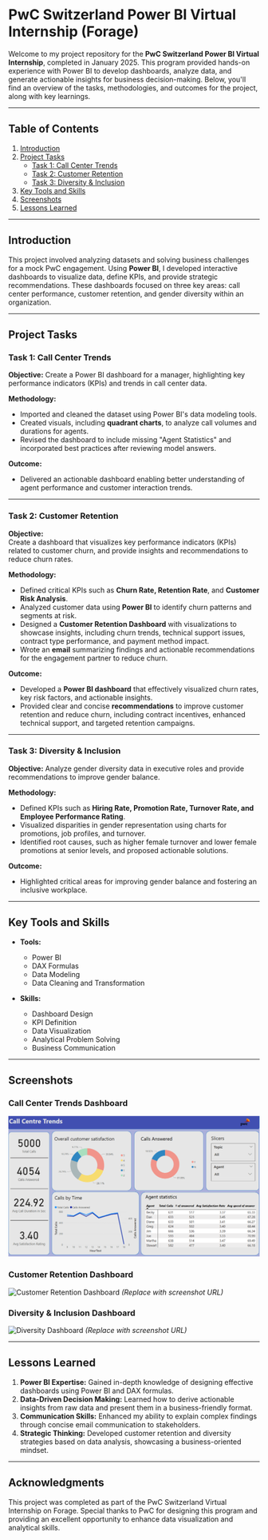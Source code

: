 # **PwC Switzerland Power BI Virtual Internship (Forage)**  

Welcome to my project repository for the **PwC Switzerland Power BI Virtual Internship**, completed in January 2025. This program provided hands-on experience with Power BI to develop dashboards, analyze data, and generate actionable insights for business decision-making. Below, you'll find an overview of the tasks, methodologies, and outcomes for the project, along with key learnings.

---

## **Table of Contents**  
1. [Introduction](#introduction)  
2. [Project Tasks](#project-tasks)  
   - [Task 1: Call Center Trends](#task-1-call-center-trends)  
   - [Task 2: Customer Retention](#task-2-customer-retention)  
   - [Task 3: Diversity & Inclusion](#task-3-diversity--inclusion)  
3. [Key Tools and Skills](#key-tools-and-skills)  
4. [Screenshots](#screenshots)  
5. [Lessons Learned](#lessons-learned)  

---

## **Introduction**  

This project involved analyzing datasets and solving business challenges for a mock PwC engagement. Using **Power BI**, I developed interactive dashboards to visualize data, define KPIs, and provide strategic recommendations. These dashboards focused on three key areas: call center performance, customer retention, and gender diversity within an organization.

---

## **Project Tasks**

### **Task 1: Call Center Trends**  
**Objective:** Create a Power BI dashboard for a manager, highlighting key performance indicators (KPIs) and trends in call center data.  

**Methodology:**  
- Imported and cleaned the dataset using Power BI's data modeling tools.  
- Created visuals, including **quadrant charts**, to analyze call volumes and durations for agents.  
- Revised the dashboard to include missing "Agent Statistics" and incorporated best practices after reviewing model answers.  

**Outcome:**  
- Delivered an actionable dashboard enabling better understanding of agent performance and customer interaction trends.  

---

### **Task 2: Customer Retention**  

**Objective:**  
Create a dashboard that visualizes key performance indicators (KPIs) related to customer churn, and provide insights and recommendations to reduce churn rates.

**Methodology:**  
- Defined critical KPIs such as **Churn Rate, Retention Rate**, and **Customer Risk Analysis**.  
- Analyzed customer data using **Power BI** to identify churn patterns and segments at risk.  
- Designed a **Customer Retention Dashboard** with visualizations to showcase insights, including churn trends, technical support issues, contract type performance, and payment method impact.  
- Wrote an **email** summarizing findings and actionable recommendations for the engagement partner to reduce churn.

**Outcome:**  
- Developed a **Power BI dashboard** that effectively visualized churn rates, key risk factors, and actionable insights.  
- Provided clear and concise **recommendations** to improve customer retention and reduce churn, including contract incentives, enhanced technical support, and targeted retention campaigns.

---

### **Task 3: Diversity & Inclusion**  
**Objective:** Analyze gender diversity data in executive roles and provide recommendations to improve gender balance.  

**Methodology:**  
- Defined KPIs such as **Hiring Rate, Promotion Rate, Turnover Rate, and Employee Performance Rating**.  
- Visualized disparities in gender representation using charts for promotions, job profiles, and turnover.  
- Identified root causes, such as higher female turnover and lower female promotions at senior levels, and proposed actionable solutions.  

**Outcome:**  
- Highlighted critical areas for improving gender balance and fostering an inclusive workplace.  

---

## **Key Tools and Skills**  

- **Tools:**  
  - Power BI  
  - DAX Formulas  
  - Data Modeling  
  - Data Cleaning and Transformation  

- **Skills:**  
  - Dashboard Design  
  - KPI Definition  
  - Data Visualization  
  - Analytical Problem Solving  
  - Business Communication  

---

## **Screenshots**  

### **Call Center Trends Dashboard**  
![Call Center Dashboard](ScreenShots/Call_Centre_Trends.png)

### **Customer Retention Dashboard**  
![Customer Retention Dashboard](#) *(Replace with screenshot URL)*  

### **Diversity & Inclusion Dashboard**  
![Diversity Dashboard](#) *(Replace with screenshot URL)*  

---

## **Lessons Learned**  
1. **Power BI Expertise:** Gained in-depth knowledge of designing effective dashboards using Power BI and DAX formulas.  
2. **Data-Driven Decision Making:** Learned how to derive actionable insights from raw data and present them in a business-friendly format.  
3. **Communication Skills:** Enhanced my ability to explain complex findings through concise email communication to stakeholders.  
4. **Strategic Thinking:** Developed customer retention and diversity strategies based on data analysis, showcasing a business-oriented mindset.  

---


## **Acknowledgments**  
This project was completed as part of the PwC Switzerland Virtual Internship on Forage. Special thanks to PwC for designing this program and providing an excellent opportunity to enhance data visualization and analytical skills.


